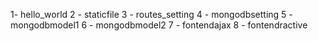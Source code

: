 1- hello_world
2  - staticfile
3  - routes_setting
4  - mongodbsetting
5  - mongodbmodel1
6  - mongodbmodel2
7  - fontendajax
8  - fontendractive
